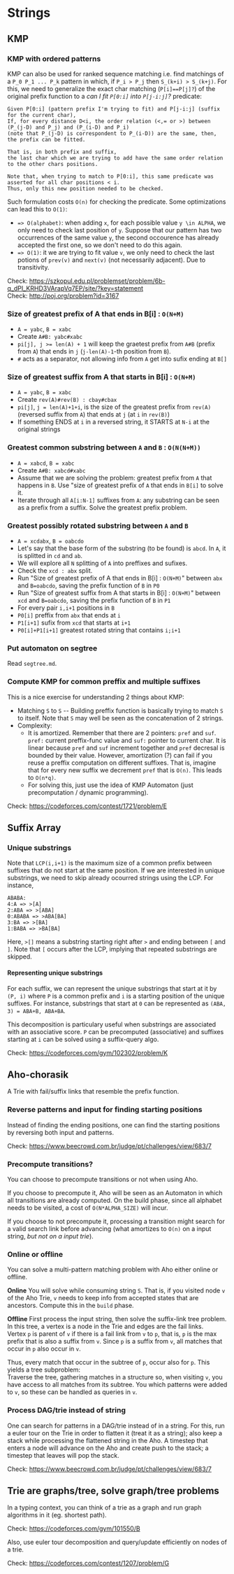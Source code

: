 # Strings

## KMP

### KMP with ordered patterns
KMP can also be used for ranked sequence matching i.e. find matchings of a `P_0 P_1 ... P_k` pattern in which, if `P_i > P_j` then `S_(k+i) > S_(k+j)`. For this, we need to generalize the exact char matching (`P[i]==P[j]?`) of the original prefix function to a *can I fit `P[0:i]` into `P[j-i:j]`?* predicate:
```
Given P[0:i] (pattern prefix I'm trying to fit) and P[j-i:j] (suffix for the current char),
If, for every distance D<i, the order relation (<,= or >) between (P_(j-D) and P_j) and (P_(i-D) and P_i)
(note that P_(j-D) is correspondent to P_(i-D)) are the same, then, the prefix can be fitted.

That is, in both prefix and suffix,
the last char which we are trying to add have the same order relation to the other chars positions.    

Note that, when trying to match to P[0:i], this same predicate was asserted for all char positions < i.
Thus, only this new position needed to be checked.
```
Such formulation costs `O(n)` for checking the predicate. Some optimizations can lead this to `O(1)`:
- `=> O(alphabet)`: when adding `x`, for each possible value `y \in ALPHA`, we only need to check last position of `y`. 
Suppose that our pattern has two occurrences of the same value `y`, the second occourence has already accepted the first one, so we don't need to do this again.
- `=> O(1)`: it we are trying to fit value `v`, we only need to check the last potions of `prev(v)` and `next(v)` (not necessarily adjacent). Due to transitivity.


Check: https://szkopul.edu.pl/problemset/problem/6b-q_dPI_KRHD3VArapVq7EP/site/?key=statement  
Check: http://poj.org/problem?id=3167  

### Size of greatest prefix of A that ends in B[i] : `O(N+M)`
- `A = yabc`, `B = xabc`
- Create `A#B: yabc#xabc`
- `pi[j], j >= len(A) + 1` will keep the graetest prefix from `A#B` (prefix from `A`) that ends in `j` (`j-len(A)-1`-th position from `B`).
- `#` acts as a separator, not allowing info from `A` get into sufix ending at `B[]`

### Size of greatest suffix from A that starts in B[i] : `O(N+M)`
- `A = yabc`, `B = xabc`
- Create `rev(A)#rev(B) : cbay#cbax`
- `pi[j]`, `j = len(A)+1+i`, is the size of the greatest prefix from `rev(A)` (reversed suffix from `A`) that ends at `j` (at `i` in `rev(B)`)
- If something ENDS at `i` in a reversed string, it STARTS at `N-i` at the original strings

### Greatest common substring between `A` and `B` : `O(N(N+M))`
- `A = xabcd`, `B = xabc`
- Create `A#B: xabcd#xabc`
- Assume that we are solving the problem: greatest prefix from `A` that happens in `B`. Use "size of greatest prefix of `A` that ends in `B[i]` to solve it.
- Iterate through all `A[i:N-1]` suffixes from `A`: any substring can be seen as a prefix from a suffix. Solve the greatest prefix problem.

### Greatest possibly rotated substring between `A` and `B`
- `A = xcdabx`, `B = oabcdo`
- Let's say that the base form of the substring (to be found) is `abcd`. In `A`, it is splitted in `cd` and `ab`.
- We will explore all `N` splitting of `A` into preffixes and sufixes. 
 - Check the `xcd : abx` split.
 - Run "Size of greatest prefix of A that ends in B[i] : `O(N+M)`" between `abx` and `B=oabcdo`, saving the prefix function of `B` in `P0`
 - Run "Size of greatest suffix from A that starts in B[i] : `O(N+M)`" between `xcd` and `B=oabcdo`, saving the prefix function of `B` in `P1`
 - For every pair `i,i+1` positions in `B`
  - `P0[i]` preffix from `abx` that ends at `i`
  - `P1[i+1]` sufix from `xcd` that starts at `i+1`
  - `P0[i]+P1[i+1]` greatest rotated string that contains `i;i+1`


### Put automaton on segtree
Read `segtree.md`.

### Compute KMP for common preffix and multiple suffixes
This is a nice exercise for understanding 2 things about KMP:
- Matching `S` to `S`
-- Building preffix function is basically trying to match `S` to itself. Note that `S` may well be seen as the concatenation of 2 strings.
- Complexity: 
  - It is amortized. Remember that there are 2 pointers: `pref` and `suf`. `pref:` current preffix-func value and `suf:` pointer to current char.
It is linear because `pref` and `suf` increment together and `pref` decresal is bounded by their value. However, amortization (?) can fail if you reuse a preffix computation on different suffixes. That is, imagine that for every new suffix we decrement `pref` that is `O(n)`. This leads to `O(n*q)`.  
  - For solving this, just use the idea of KMP Automaton (just precomputation / dynamic programming).


Check: https://codeforces.com/contest/1721/problem/E  

## Suffix Array

### Unique substrings
Note that `LCP(i,i+1)` is the maximum size of a common prefix between suffixes that do not start at the same position.
If we are interested in unique substrings, we need to skip already ocourred strings using the LCP.
For instance,
```
ABABA:
4:A => >[A]
2:ABA => >[ABA]
0:ABABA => >ABA[BA]
3:BA => >[BA]
1:BABA => >BA[BA]
```
Here, `>[]` means a substring starting right after `>` and ending between `[` and `]`.
Note that `[` occurs after the LCP, implying that repeated substrings are skipped.
  
#### Representing unique substrings
For each suffix, we can represent the unique substrings that start at it by `(P, i)` where `P` is a common prefix and `i` is a starting position of the unique suffixes.
For instance, substrings that start at `0` can be represented as `(ABA, 3) = ABA+B, ABA+BA`.
  
This decomposition is particulary useful when substrings are associated with an associative score. 
`P` can be precomputed (associative) and suffixes starting at `i` can be solved using a suffix-query algo.
  
Check: https://codeforces.com/gym/102302/problem/K

## Aho-chorasik
A Trie with fail/suffix links that resemble the prefix function.

### Reverse patterns and input for finding starting positions
Instead of finding the ending positions, one can find the starting positions by reversing both input and patterns.
  
Check: https://www.beecrowd.com.br/judge/pt/challenges/view/683/7

### Precompute transitions?
You can choose to precompute transitions or not when using Aho.  

If you choose to precompute it, Aho will be seen as an Automaton in which all transitions are already computed. On the build phase, since all alphabet needs to be visited, a cost of `O(N*ALPHA_SIZE)` will incur.  
  
If you choose to not precompute it, processing a transition might search for a valid search link before advancing (what amortizes to `O(n)` on a input string, *but not on a input trie*). 

### Online or offline
You can solve a multi-pattern matching problem with Aho either online or offline.

**Online**
You will solve while consuming string `S`. That is, if you visited node `v` of the Aho Trie, `v` needs to keep info from accepted states that are ancestors. Compute this in the `build` phase.

**Offline**
First process the input string, then solve the suffix-link tree problem.  In this tree, a vertex is a node in the Trie and edges are the fail links.  
Vertex `p` is parent of `v` if there is a fail link from `v` to `p`, that is, `p` is the max prefix that is also a suffix from `v`. 
Since `p` is a suffix from `v`, all matches that occur in `p` also occur in `v`.
  
Thus, every match that occur in the subtree of `p`, occur also for `p`. This yields a tree subproblem:  
Traverse the tree, gathering matches in a structure so, when visiting `v`, you have access to all matches from its subtree.
You which patterns were added to `v`, so these can be handled as queries in `v`.

### Process DAG/trie instead of string
One can search for patterns in a DAG/trie instead of in a string. 
For this, run a euler tour on the Trie in order to flatten it (treat it as a string); also keep a stack while processing the flattened string in the Aho. 
A timestep that enters a node will advance on the Aho and create push to the stack; a timestep that leaves will pop the stack.
  
Check: https://www.beecrowd.com.br/judge/pt/challenges/view/683/7

## Trie are graphs/tree, solve graph/tree problems
In a typing context, you can think of a trie as a graph and run graph algorithms in it (eg. shortest path).
  
Check: https://codeforces.com/gym/101550/B 
  
Also, use euler tour decomposition and query/update efficiently on nodes of a trie.

Check: https://codeforces.com/contest/1207/problem/G
